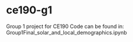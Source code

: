# ce190-g1
Group 1 project for CE190
Code can be found in: Group1Final_solar_and_local_demographics.ipynb
